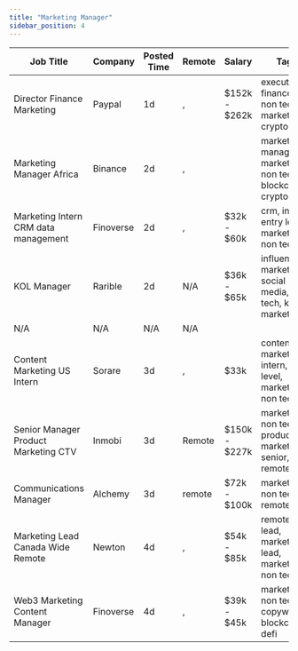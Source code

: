 ```yaml
---
title: "Marketing Manager"
sidebar_position: 4
---
```


| Job Title | Company | Posted Time | Remote | Salary | Tags | Apply Link |
|-----------|---------|-------------|--------|--------|------|------------|
| Director Finance Marketing | Paypal | 1d | , | $152k - $262k | executive, finance, non tech, marketing, crypto | [Apply](https://web3.career/director-finance-marketing-paypal/103941) |
| Marketing Manager Africa | Binance | 2d | , |  | marketing manager, marketing, non tech, blockchain, crypto | [Apply](https://web3.career/marketing-manager-africa-binance/103926) |
| Marketing Intern CRM data management | Finoverse | 2d | , | $32k - $60k | crm, intern, entry level, marketing, non tech | [Apply](https://web3.career/marketing-intern-crm-data-management-finoverse/103904) |
| KOL Manager | Rarible | 2d | N/A | $36k - $65k | influencer marketing, social media, non tech, kol, marketing | [Apply](https://web3.career/kol-manager-rarible/103901) |
| N/A | N/A | N/A | N/A |  |  | [Apply](https://web3.career/metana) |
| Content Marketing US Intern | Sorare | 3d | , | $33k | content marketing, intern, entry level, marketing, non tech | [Apply](https://web3.career/content-marketing-us-intern-sorare/103857) |
| Senior Manager Product Marketing CTV | Inmobi | 3d | Remote | $150k - $227k | marketing, non tech, product marketing, senior, remote | [Apply](https://web3.career/senior-manager-product-marketing-ctv-inmobi/103852) |
| Communications Manager | Alchemy | 3d | remote | $72k - $100k | marketing, non tech, remote | [Apply](https://web3.career/communications-manager-alchemy/40299) |
| Marketing Lead Canada Wide Remote | Newton | 4d | , | $54k - $85k | remote, lead, marketing lead, marketing, non tech | [Apply](https://web3.career/marketing-lead-canada-wide-remote-newton/103799) |
| Web3 Marketing Content Manager | Finoverse | 4d | , | $39k - $45k | marketing, non tech, copywriting, blockchain, defi | [Apply](https://web3.career/web3-marketing-content-manager-finoverse/103790) |
